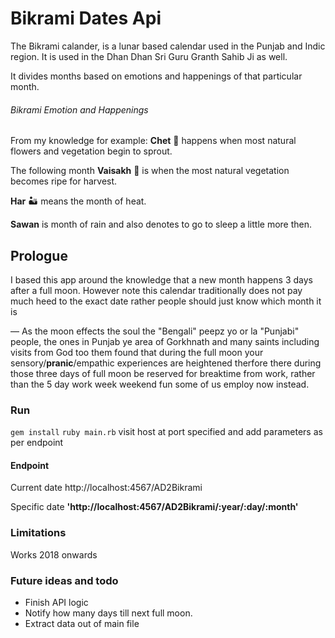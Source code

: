 # Bikrami Dates Api

The Bikrami calander, is a lunar based calendar used in the Punjab and Indic region.
It is used in the Dhan Dhan Sri Guru Granth Sahib Ji as well.

It divides months based on emotions and happenings of that particular month.

###### Bikrami Emotion and Happenings
From my knowledge for example:
**Chet** 🌱 happens when most natural flowers and vegetation begin to sprout.

The following month **Vaisakh** 🥗 is
when the most natural vegetation becomes ripe for harvest.

 **Har** 🏜 means the month of heat.

 **Sawan** is month of rain and also denotes to go to sleep a little more then.


## Prologue
I based this app around the knowledge that a new month happens 3 days after a
full moon. However note this calendar traditionally does not pay much heed to
the exact date rather people should just know which month it is

— As the moon effects the soul the "Bengali" peepz yo or la "Punjabi" people,
the ones in Punjab ye area of Gorkhnath and many saints including visits from God too
them found that during the full moon your sensory/**pranic**/empathic experiences are heightened
therfore there during those three days of full moon be reserved for breaktime from work, rather
 than the 5 day work week weekend fun some of us employ now instead.

### Run
`gem install`
`ruby main.rb`
visit host at port specified and add parameters as per endpoint

#### Endpoint
Current date
http://localhost:4567/AD2Bikrami

Specific date
**'http://localhost:4567/AD2Bikrami/:year/:day/:month'**

### Limitations
Works 2018 onwards

### Future ideas and todo
* Finish API logic
* Notify how many days till next full moon.
* Extract data out of main file
